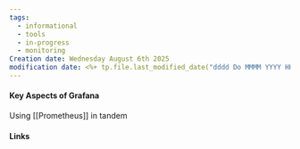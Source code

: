 ```yaml
---
tags:
  - informational
  - tools
  - in-progress
  - monitoring
Creation date: Wednesday August 6th 2025
modification date: <%+ tp.file.last_modified_date("dddd Do MMMM YYYY HH:mm:ss") %>
---
```

#### Key Aspects of Grafana

Using [[Prometheus]] in tandem
#### Links

